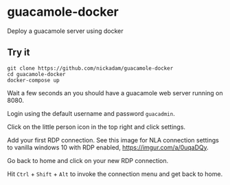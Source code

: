 # guacamole-docker
Deploy a guacamole server using docker

## Try it

```
git clone https://github.com/nickadam/guacamole-docker
cd guacamole-docker
docker-compose up
```

Wait a few seconds an you should have a guacamole web server running on 8080.

Login using the default username and password `guacadmin`.

Click on the little person icon in the top right and click settings.

Add your first RDP connection. See this image for NLA connection settings to vanilla windows 10 with RDP enabled, https://imgur.com/a/0uqaDQy.

Go back to home and click on your new RDP connection.

Hit `Ctrl` + `Shift` + `Alt` to invoke the connection menu and get back to home.
